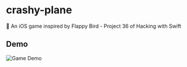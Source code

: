 # crashy-plane
🛫 An iOS game inspired by Flappy Bird - Project 36 of Hacking with Swift

## Demo
![Game Demo](https://github.com/kalyssao/crashy-plane/blob/master/demo.gif)
